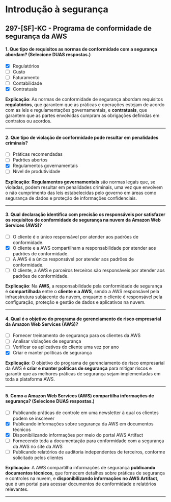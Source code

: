 # Introdução à segurança

## 297-[SF]-KC - Programa de conformidade de segurança da AWS

#### 1. Que tipo de requisitos as normas de conformidade com a segurança abordam? (Selecione DUAS respostas.)
- [x] Regulatórios
- [ ] Custo
- [ ] Faturamento
- [ ] Contabilidade
- [x] Contratuais

**Explicação**: As normas de conformidade de segurança abordam requisitos **regulatórios**, que garantem que as práticas e operações estejam de acordo com as leis e regulamentações governamentais, e **contratuais**, que garantem que as partes envolvidas cumpram as obrigações definidas em contratos ou acordos.

---

#### 2. Que tipo de violação de conformidade pode resultar em penalidades criminais?
- [ ] Práticas recomendadas
- [ ] Padrões abertos
- [x] Regulamentos governamentais
- [ ] Nível de produtividade

**Explicação**: **Regulamentos governamentais** são normas legais que, se violadas, podem resultar em penalidades criminais, uma vez que envolvem o não cumprimento das leis estabelecidas pelo governo em áreas como segurança de dados e proteção de informações confidenciais.

---

#### 3. Qual declaração identifica com precisão os responsáveis por satisfazer os requisitos de conformidade de segurança na nuvem da Amazon Web Services (AWS)?
- [ ] O cliente é o único responsável por atender aos padrões de conformidade.
- [x] O cliente e a AWS compartilham a responsabilidade por atender aos padrões de conformidade.
- [ ] A AWS é a única responsável por atender aos padrões de conformidade.
- [ ] O cliente, a AWS e parceiros terceiros são responsáveis por atender aos padrões de conformidade.

**Explicação**: Na **AWS**, a responsabilidade pela conformidade de segurança é **compartilhada** entre o **cliente e a AWS**, sendo a AWS responsável pela infraestrutura subjacente da nuvem, enquanto o cliente é responsável pela configuração, proteção e gestão de dados e aplicativos na nuvem.

---

#### 4. Qual é o objetivo do programa de gerenciamento de risco empresarial da Amazon Web Services (AWS)?
- [ ] Fornecer treinamento de segurança para os clientes da AWS
- [ ] Analisar violações de segurança
- [ ] Verificar os aplicativos do cliente uma vez por ano
- [x] Criar e manter políticas de segurança

**Explicação**: O objetivo do programa de gerenciamento de risco empresarial da AWS é **criar e manter políticas de segurança** para mitigar riscos e garantir que as melhores práticas de segurança sejam implementadas em toda a plataforma AWS.

---

#### 5. Como a Amazon Web Services (AWS) compartilha informações de segurança? (Selecione DUAS respostas.)
- [ ] Publicando práticas de controle em uma newsletter à qual os clientes podem se inscrever
- [x] Publicando informações sobre segurança da AWS em documentos técnicos
- [x] Disponibilizando informações por meio do portal AWS Artifact
- [ ] Fornecendo toda a documentação para conformidade com a segurança da AWS no site da AWS
- [ ] Publicando relatórios de auditoria independentes de terceiros, conforme solicitado pelos clientes

**Explicação**: A AWS compartilha informações de segurança **publicando documentos técnicos**, que fornecem detalhes sobre práticas de segurança e controles na nuvem, e **disponibilizando informações no AWS Artifact**, que é um portal para acessar documentos de conformidade e relatórios relevantes.

---
